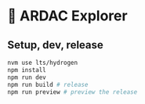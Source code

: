 # 🥗 ARDAC Explorer

## Setup, dev, release

```bash
nvm use lts/hydrogen
npm install
npm run dev
npm run build # release
npm run preview # preview the release
```
